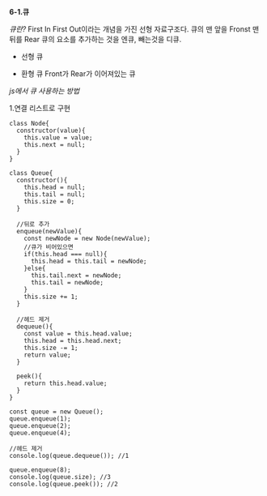 **6-1.큐**

_큐란?_
First In First Out이라는 개념을 가진 선형 자료구조다.
큐의 맨 앞을 Fronst 맨 뒤를 Rear
큐의 요소를 추가하는 것을 엔큐, 빼는것을 디큐.

- 선형 큐

- 환형 큐
  Front가 Rear가 이어져있는 큐

_js에서 큐 사용하는 방법_

1.연결 리스트로 구현

```
class Node{
  constructor(value){
    this.value = value;
    this.next = null;
  }
}

class Queue{
  constructor(){
    this.head = null;
    this.tail = null;
    this.size = 0;
  }

  //뒤로 추가
  enqueue(newValue){
    const newNode = new Node(newValue);
    //큐가 비어있으면
    if(this.head === null){
      this.head = this.tail = newNode;
    }else{
      this.tail.next = newNode;
      this.tail = newNode;
    }
    this.size += 1;
  }

  //헤드 제거
  dequeue(){
    const value = this.head.value;
    this.head = this.head.next;
    this.size -= 1;
    return value;
  }

  peek(){
    return this.head.value;
  }
}

const queue = new Queue();
queue.enqueue(1);
queue.enqueue(2);
queue.enqueue(4);

//헤드 제거
console.log(queue.dequeue()); //1

queue.enqueue(8);
console.log(queue.size); //3
console.log(queue.peek()); //2
```
